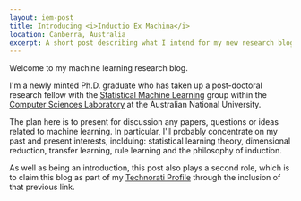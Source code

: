```yaml
--- 
layout: iem-post
title: Introducing <i>Inductio Ex Machina</i>
location: Canberra, Australia
excerpt: A short post describing what I intend for my new research blog.
---
```


Welcome to my machine learning research blog.

I'm a newly minted Ph.D. graduate who has taken up a post-doctoral research fellow with the
[Statistical Machine Learning][sml] group within the [Computer Sciences Laboratory][csl] at
the Australian National University.

[sml]: http://csl.rsise.anu.edu.au/sml
[csl]: http://csl.cecs.anu.edu.au/

The plan here is to present for discussion any papers, questions or ideas related to machine
learning. In particular, I'll probably concentrate on my past and present interests, inclduing:
statistical learning theory, dimensional reduction, transfer learning, rule learning and the
philosophy of induction.

As well as being an introduction, this post also plays a second role, which is to claim this blog
as part of my <a href="http://technorati.com/claim/it4v7jtukb" rel="me">Technorati Profile</a>
through the inclusion of that previous link.
